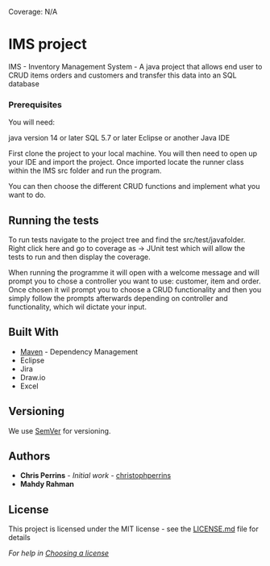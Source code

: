 Coverage: N/A


# IMS project 

IMS - Inventory Management System - A java project that allows end user to CRUD items orders and customers and transfer this data into an SQL database


### Prerequisites

You will need:

java version 14 or later 
SQL 5.7 or later
Eclipse or another Java IDE

First clone the project to your local machine. You will then need to open up your IDE and import the project. Once imported locate the runner class within the IMS src folder and run the program.

You can then choose the different CRUD functions and implement what you want to do.

## Running the tests

To run tests navigate to the project tree and find the src/test/javafolder. Right click here and go to coverage as -> JUnit test which will allow the tests to run and then display the coverage.


When running the programme it will open with a welcome message and will prompt you to chose a controller you want to use: customer, item and order. Once chosen it wil prompt you to choose a CRUD functionality and then you simply follow the prompts afterwards depending on controller and functionality, which wil dictate your input.

## Built With

* [Maven](https://maven.apache.org/) - Dependency Management
* Eclipse
* Jira
* Draw.io
* Excel

## Versioning

We use [SemVer](http://semver.org/) for versioning.

## Authors

* **Chris Perrins** - *Initial work* - [christophperrins](https://github.com/christophperrins)
* **Mahdy Rahman**

## License

This project is licensed under the MIT license - see the [LICENSE.md](LICENSE.md) file for details 

*For help in [Choosing a license](https://choosealicense.com/)*


